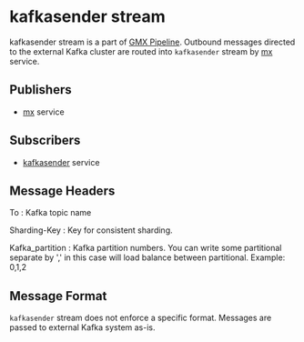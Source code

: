# kafkasender stream

kafkasender stream is a part of [GMX Pipeline](index.md#generic-message-exchange-pipeline).
Outbound messages directed to the external Kafka cluster are routed into
`kafkasender` stream by [mx](../services-reference/mx.md) service.

## Publishers

- [mx](../services-reference/mx.md) service

## Subscribers

- [kafkasender](../services-reference/kafkasender.md) service

## Message Headers

To
: Kafka topic name

Sharding-Key
: Key for consistent sharding.

Kafka_partition
: Kafka partition numbers. You can write some partitional separate by ',' in this case  will load balance between partitional. Example: 0,1,2

## Message Format

`kafkasender` stream does not enforce a specific format. Messages are passed
to external Kafka system as-is.
